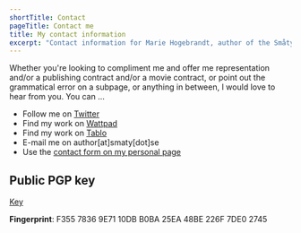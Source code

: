 ```yaml
---
shortTitle: Contact
pageTitle: Contact me
title: My contact information
excerpt: "Contact information for Marie Hogebrandt, author of the Småty series."
---
```


Whether you're looking to compliment me and offer me representation and/or a
publishing contract and/or a movie contract, or point out the grammatical error
on a subpage, or anything in between, I would love to hear from you. You can ...

* Follow me on [Twitter](https://twitter.com/melindrea)
* Find my work on [Wattpad](http://www.wattpad.com/user/MarieHogebrandt)
* Find my work on [Tablo](https://tablo.io/melindrea)
* E-mail me on author[at]smaty[dot]se
* Use the [contact form on my personal page](http://mariehogebrandt.se/contact)

## Public PGP key
[Key](https://keybase.io/melindrea/key.asc)

**Fingerprint**: F355 7836 9E71 10DB B0BA 25EA 48BE 226F 7DE0 2745

